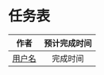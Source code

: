 # 任务表
| 作者           |      预计完成时间    |
| ------------- |:-------------:| 
|  [用户名](git地址) |   完成时间 |    









